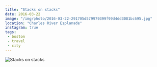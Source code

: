 ```yaml
---
title: "Stacks on stacks"
date: 2016-03-22
image: "/img/photo/2016-03-22-291705d579979399f99d4dd3081bc695.jpg"
location: "Charles River Esplanade"
instagram: true
tags:
 - boston
 - travel
 - city
---
```


![Stacks on stacks](/img/photo/2016-03-22-291705d579979399f99d4dd3081bc695.jpg)
